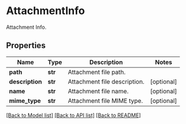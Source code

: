 ﻿# AttachmentInfo
Attachment Info.

## Properties
Name | Type | Description | Notes
------------ | ------------- | ------------- | -------------
**path** | **str** | Attachment file path. | 
**description** | **str** | Attachment file description. | [optional] 
**name** | **str** | Attachment file name. | [optional] 
**mime_type** | **str** | Attachment file MIME type. | [optional] 

[[Back to Model list]](../README.md#documentation-for-models) [[Back to API list]](../README.md#documentation-for-api-endpoints) [[Back to README]](../README.md)


